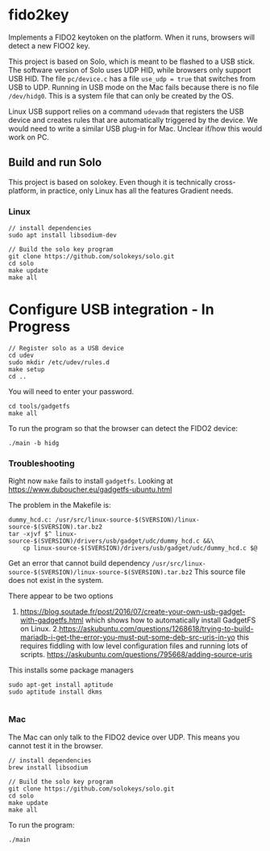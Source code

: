 # fido2key
Implements a FIDO2 keytoken on the platform. When it runs, browsers will detect a new FIOO2 key.

This project is based on Solo, which is meant to be flashed to a USB stick. The software version of Solo uses UDP HID, while browsers only support USB HID.  The file `pc/device.c` has a file `use_udp = true` that switches from USB to UDP. Running in USB mode on the Mac fails because there is no file `/dev/hidg0`.  This is a system file that can only be created by the OS.

Linux USB support relies on a command `udevadm` that registers the USB device and creates rules that are automatically triggered by the device. We would need to write a similar  USB plug-in for Mac. Unclear if/how this would work on PC.


## Build and run Solo
This project is based on solokey. Even though it is technically cross-platform, in practice, only Linux has all the features Gradient needs.

### Linux

```
// install dependencies
sudo apt install libsodium-dev

// Build the solo key program
git clone https://github.com/solokeys/solo.git
cd solo
make update
make all
```

# Configure USB integration - In Progress
```
// Register solo as a USB device
cd udev
sudo mkdir /etc/udev/rules.d
make setup
cd ..
```
You will need to enter your password.

```
cd tools/gadgetfs
make all
```

To run the program so that the browser can detect the FIDO2 device:
```
./main -b hidg
```

### Troubleshooting
Right now `make` fails to install `gadgetfs`.
Looking at https://www.duboucher.eu/gadgetfs-ubuntu.html


The problem in the Makefile is:
```
dummy_hcd.c: /usr/src/linux-source-$(SVERSION)/linux-source-$(SVERSION).tar.bz2
tar -xjvf $^ linux-source-$(SVERSION)/drivers/usb/gadget/udc/dummy_hcd.c &&\
    cp linux-source-$(SVERSION)/drivers/usb/gadget/udc/dummy_hcd.c $@
```
Get an error that cannot build dependency `/usr/src/linux-source-$(SVERSION)/linux-source-$(SVERSION).tar.bz2`
This source file does not exist in the system.

There appear to be two options
1. https://blog.soutade.fr/post/2016/07/create-your-own-usb-gadget-with-gadgetfs.html
which shows how to automatically install GadgetFS on Linux.
2.https://askubuntu.com/questions/1268618/trying-to-build-mariadb-i-get-the-error-you-must-put-some-deb-src-uris-in-yo
this requires fiddling with low level configuration files and running lots of scripts.
https://askubuntu.com/questions/795668/adding-source-uris


This installs some package managers
```
sudo apt-get install aptitude
sudo aptitude install dkms


```



### Mac
The Mac can only talk to the FIDO2 device over UDP. This means you cannot test it in the browser.

```
// install dependencies
brew install libsodium

// Build the solo key program
git clone https://github.com/solokeys/solo.git
cd solo
make update
make all
```

To run the program:
```
./main
```
